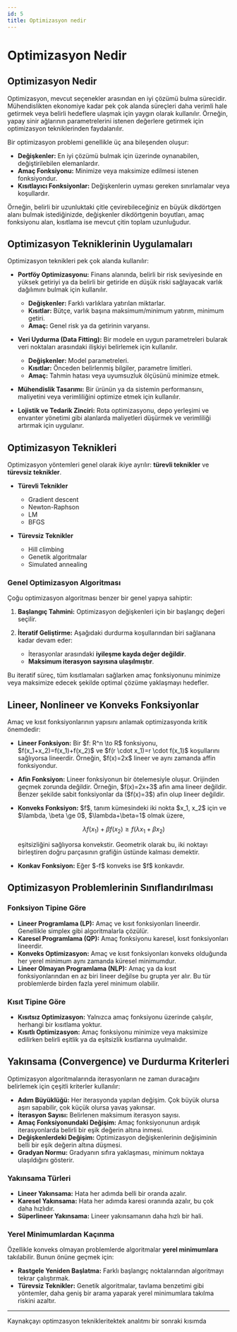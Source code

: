 ```yaml
---
id: 5
title: Optimizasyon nedir
---
```


# Optimizasyon Nedir

## Optimizasyon Nedir

Optimizasyon, mevcut seçenekler arasından en iyi çözümü bulma sürecidir. Mühendislikten ekonomiye kadar pek çok alanda süreçleri daha verimli hale getirmek veya belirli hedeflere ulaşmak için yaygın olarak kullanılır. Örneğin, yapay sinir ağlarının parametrelerini istenen değerlere getirmek için optimizasyon tekniklerinden faydalanılır.

Bir optimizasyon problemi genellikle üç ana bileşenden oluşur:

* **Değişkenler:** En iyi çözümü bulmak için üzerinde oynanabilen, değiştirilebilen elemanlardır.
* **Amaç Fonksiyonu:** Minimize veya maksimize edilmesi istenen fonksiyondur.
* **Kısıtlayıcı Fonksiyonlar:** Değişkenlerin uyması gereken sınırlamalar veya koşullardır.

Örneğin, belirli bir uzunluktaki çitle çevirebileceğiniz en büyük dikdörtgen alanı bulmak istediğinizde, değişkenler dikdörtgenin boyutları, amaç fonksiyonu alan, kısıtlama ise mevcut çitin toplam uzunluğudur.

## Optimizasyon Tekniklerinin Uygulamaları

Optimizasyon teknikleri pek çok alanda kullanılır:

* **Portföy Optimizasyonu:** Finans alanında, belirli bir risk seviyesinde en yüksek getiriyi ya da belirli bir getiride en düşük riski sağlayacak varlık dağılımını bulmak için kullanılır.

  * **Değişkenler:** Farklı varlıklara yatırılan miktarlar.
  * **Kısıtlar:** Bütçe, varlık başına maksimum/minimum yatırım, minimum getiri.
  * **Amaç:** Genel risk ya da getirinin varyansı.

* **Veri Uydurma (Data Fitting):** Bir modele en uygun parametreleri bularak veri noktaları arasındaki ilişkiyi belirlemek için kullanılır.

  * **Değişkenler:** Model parametreleri.
  * **Kısıtlar:** Önceden belirlenmiş bilgiler, parametre limitleri.
  * **Amaç:** Tahmin hatası veya uyumsuzluk ölçüsünü minimize etmek.

* **Mühendislik Tasarımı:** Bir ürünün ya da sistemin performansını, maliyetini veya verimliliğini optimize etmek için kullanılır.

* **Lojistik ve Tedarik Zinciri:** Rota optimizasyonu, depo yerleşimi ve envanter yönetimi gibi alanlarda maliyetleri düşürmek ve verimliliği artırmak için uygulanır.

## Optimizasyon Teknikleri

Optimizasyon yöntemleri genel olarak ikiye ayrılır: **türevli teknikler** ve **türevsiz teknikler**.

* **Türevli Teknikler**

  * Gradient descent
  * Newton-Raphson
  * LM
  * BFGS
* **Türevsiz Teknikler**

  * Hill climbing
  * Genetik algoritmalar
  * Simulated annealing

### Genel Optimizasyon Algoritması

Çoğu optimizasyon algoritması benzer bir genel yapıya sahiptir:

1. **Başlangıç Tahmini:** Optimizasyon değişkenleri için bir başlangıç değeri seçilir.
2. **İteratif Geliştirme:** Aşağıdaki durdurma koşullarından biri sağlanana kadar devam eder:

   * İterasyonlar arasındaki **iyileşme kayda değer değildir**.
   * **Maksimum iterasyon sayısına ulaşılmıştır**.

Bu iteratif süreç, tüm kısıtlamaları sağlarken amaç fonksiyonunu minimize veya maksimize edecek şekilde optimal çözüme yaklaşmayı hedefler.

## Lineer, Nonlineer ve Konveks Fonksiyonlar

Amaç ve kısıt fonksiyonlarının yapısını anlamak optimizasyonda kritik önemdedir:

* **Lineer Fonksiyon:** Bir \$f: R^n \to R\$ fonksiyonu, \$f(x\_1+x\_2)=f(x\_1)+f(x\_2)\$ ve \$f(r \cdot x\_1)=r \cdot f(x\_1)\$ koşullarını sağlıyorsa lineerdir. Örneğin, \$f(x)=2x\$ lineer ve aynı zamanda affin fonksiyondur.
* **Afin Fonksiyon:** Lineer fonksiyonun bir ötelemesiyle oluşur. Orijinden geçmek zorunda değildir. Örneğin, \$f(x)=2x+3\$ afin ama lineer değildir. Benzer şekilde sabit fonksiyonlar da (\$f(x)=3\$) afin olup lineer değildir.
* **Konveks Fonksiyon:** \$f\$, tanım kümesindeki iki nokta \$x\_1, x\_2\$ için ve \$\lambda, \beta \ge 0\$, \$\lambda+\beta=1\$ olmak üzere,

  $$
  \lambda f(x_1) + \beta f(x_2) \ge f(\lambda x_1 + \beta x_2)
  $$

  eşitsizliğini sağlıyorsa konvekstir. Geometrik olarak bu, iki noktayı birleştiren doğru parçasının grafiğin üstünde kalması demektir.
* **Konkav Fonksiyon:** Eğer \$-f\$ konveks ise \$f\$ konkavdır.

## Optimizasyon Problemlerinin Sınıflandırılması

### Fonksiyon Tipine Göre

* **Lineer Programlama (LP):** Amaç ve kısıt fonksiyonları lineerdir. Genellikle simplex gibi algoritmalarla çözülür.
* **Karesel Programlama (QP):** Amaç fonksiyonu karesel, kısıt fonksiyonları lineerdir.
* **Konveks Optimizasyon:** Amaç ve kısıt fonksiyonları konveks olduğunda her yerel minimum aynı zamanda küresel minimumdur.
* **Lineer Olmayan Programlama (NLP):** Amaç ya da kısıt fonksiyonlarından en az biri lineer değilse bu grupta yer alır. Bu tür problemlerde birden fazla yerel minimum olabilir.

### Kısıt Tipine Göre

* **Kısıtsız Optimizasyon:** Yalnızca amaç fonksiyonu üzerinde çalışılır, herhangi bir kısıtlama yoktur.
* **Kısıtlı Optimizasyon:** Amaç fonksiyonu minimize veya maksimize edilirken belirli eşitlik ya da eşitsizlik kısıtlarına uyulmalıdır.

## Yakınsama (Convergence) ve Durdurma Kriterleri

Optimizasyon algoritmalarında iterasyonların ne zaman duracağını belirlemek için çeşitli kriterler kullanılır:

* **Adım Büyüklüğü:** Her iterasyonda yapılan değişim. Çok büyük olursa aşırı sapabilir, çok küçük olursa yavaş yakınsar.
* **İterasyon Sayısı:** Belirlenen maksimum iterasyon sayısı.
* **Amaç Fonksiyonundaki Değişim:** Amaç fonksiyonunun ardışık iterasyonlarda belirli bir eşik değerin altına inmesi.
* **Değişkenlerdeki Değişim:** Optimizasyon değişkenlerinin değişiminin belli bir eşik değerin altına düşmesi.
* **Gradyan Normu:** Gradyanın sıfıra yaklaşması, minimum noktaya ulaşıldığını gösterir.

### Yakınsama Türleri

* **Lineer Yakınsama:**  Hata her adımda belli bir oranda azalır.
* **Karesel Yakınsama:** Hata her adımda karesi oranında azalır, bu çok daha hızlıdır.
* **Süperlineer Yakınsama:** Lineer yakınsamanın daha hızlı bir hali.

### Yerel Minimumlardan Kaçınma

Özellikle konveks olmayan problemlerde algoritmalar **yerel minimumlara** takılabilir. Bunun önüne geçmek için:

* **Rastgele Yeniden Başlatma:** Farklı başlangıç noktalarından algoritmayı tekrar çalıştırmak.
* **Türevsiz Teknikler:** Genetik algoritmalar, tavlama benzetimi gibi yöntemler, daha geniş bir arama yaparak yerel minimumlara takılma riskini azaltır.

---
Kaynakçayı optimzasyon teknikleritektek analıtmı bir sonraki kısımda
